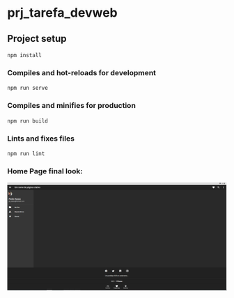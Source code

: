 # prj_tarefa_devweb

## Project setup
```
npm install
```

### Compiles and hot-reloads for development
```
npm run serve
```

### Compiles and minifies for production
```
npm run build
```

### Lints and fixes files
```
npm run lint
```

### Home Page final look:

![HomePageLook](https://github.com/PPSasso/Tarefa_vue/blob/master/src/assets/LayoutHomePage.png)
